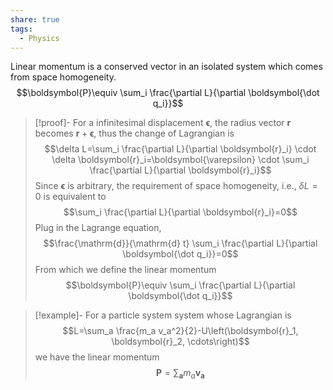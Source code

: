 ```yaml
---
share: true
tags:
  - Physics
---
```

Linear momentum is a conserved vector in an isolated system which comes from space homogeneity.
$$\boldsymbol{P}\equiv \sum_i \frac{\partial L}{\partial \boldsymbol{\dot q_i}}$$

> [!proof]-
> For a infinitesimal displacement $\boldsymbol{\epsilon}$, the radius vector $\textbf{r}$ becomes $\textbf{r} + \boldsymbol{\epsilon}$, thus the change of Lagrangian is
$$\delta L=\sum_i \frac{\partial L}{\partial \boldsymbol{r}_i} \cdot \delta \boldsymbol{r}_i=\boldsymbol{\varepsilon} \cdot \sum_i \frac{\partial L}{\partial \boldsymbol{r}_i}$$
Since $\boldsymbol{\epsilon}$ is arbitrary, the requirement of space homogeneity, i.e., $\delta L = 0$ is equivalent to
$$\sum_i \frac{\partial L}{\partial \boldsymbol{r}_i}=0$$
Plug in the Lagrange equation,
$$\frac{\mathrm{d}}{\mathrm{d} t} \sum_i \frac{\partial L}{\partial \boldsymbol{\dot q_i}}=0$$
From which we define the linear momentum
$$\boldsymbol{P}\equiv \sum_i \frac{\partial L}{\partial \boldsymbol{\dot q_i}}$$

> [!example]-
> For a particle system system whose Lagrangian is
$$L=\sum_a \frac{m_a v_a^2}{2}-U\left(\boldsymbol{r}_1, \boldsymbol{r}_2, \cdots\right)$$
we have the linear momentum 
$$\mathbf{P}=\sum_{\boldsymbol{a}} m_a \mathbf{v}_{\boldsymbol{a}}$$